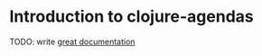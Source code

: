 # Introduction to clojure-agendas

TODO: write [great documentation](http://jacobian.org/writing/what-to-write/)
